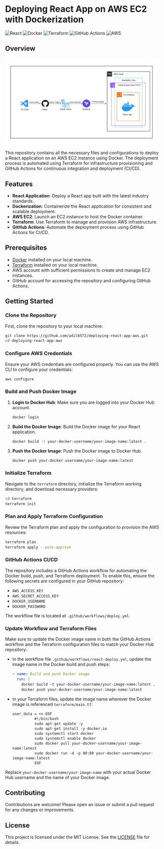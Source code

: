 # Deploying React App on AWS EC2 with Dockerization

![React](https://img.shields.io/badge/React-17.0.2-blue?logo=react)
![Docker](https://img.shields.io/badge/Docker-20.10.7-blue?logo=docker)
![Terraform](https://img.shields.io/badge/Terraform-0.14-blue?logo=terraform)
![GitHub Actions](https://img.shields.io/badge/GitHub%20Actions-CI%2FCD-blue?logo=githubactions)
![AWS](https://img.shields.io/badge/AWS-EC2-orange?logo=amazonaws)

## Overview

![CI/CD Pipeline](React-Deploy-pipline.png)

This repository contains all the necessary files and configurations to deploy a React application on an AWS EC2 instance using Docker. The deployment process is automated using Terraform for infrastructure provisioning and GitHub Actions for continuous integration and deployment (CI/CD).

## Features
- **React Application**: Deploy a React app built with the latest industry standards.
- **Dockerization**: Containerize the React application for consistent and scalable deployment.
- **AWS EC2**: Launch an EC2 instance to host the Docker container.
- **Terraform**: Use Terraform to manage and provision AWS infrastructure.
- **GitHub Actions**: Automate the deployment process using GitHub Actions for CI/CD.

## Prerequisites

- [Docker](https://www.docker.com/products/docker-desktop) installed on your local machine.
- [Terraform](https://www.terraform.io/downloads.html) installed on your local machine.
- AWS account with sufficient permissions to create and manage EC2 instances.
- GitHub account for accessing the repository and configuring GitHub Actions.

## Getting Started

### Clone the Repository

First, clone the repository to your local machine:

```bash
git clone https://github.com/adil6572/deploying-react-app-aws.git
cd deploying-react-app-aws
```

### Configure AWS Credentials

Ensure your AWS credentials are configured properly. You can use the AWS CLI to configure your credentials:

```bash
aws configure
```

### Build and Push Docker Image

1. **Login to Docker Hub**: Make sure you are logged into your Docker Hub account.

    ```bash
    docker login
    ```

2. **Build the Docker Image**: Build the Docker image for your React application.

    ```bash
    docker build -t your-docker-username/your-image-name:latest .
    ```

3. **Push the Docker Image**: Push the Docker image to Docker Hub.

    ```bash
    docker push your-docker-username/your-image-name:latest
    ```

### Initialize Terraform

Navigate to the `terraform` directory, initialize the Terraform working directory, and download necessary providers:

```bash
cd terraform
terraform init
```

### Plan and Apply Terraform Configuration

Review the Terraform plan and apply the configuration to provision the AWS resources:

```bash
terraform plan
terraform apply --auto-approve
```

### GitHub Actions CI/CD

The repository includes a GitHub Actions workflow for automating the Docker build, push, and Terraform deployment. To enable this, ensure the following secrets are configured in your GitHub repository:

- `AWS_ACCESS_KEY`
- `AWS_SECRET_ACCESS_KEY`
- `DOCKER_USERNAME`
- `DOCKER_PASSWORD`

The workflow file is located at `.github/workflows/deploy.yml`.

### Update Workflow and Terraform Files

Make sure to update the Docker image name in both the GitHub Actions workflow and the Terraform configuration files to match your Docker Hub repository:

- In the workflow file `.github/workflows/react-deploy.yml`, update the image name in the Docker build and push steps:

    ```yaml
    - name: Build and push Docker image
      run: |
        docker build -t your-docker-username/your-image-name:latest .
        docker push your-docker-username/your-image-name:latest
    ```

- In your Terraform files, update the image name wherever the Docker image is referenced `terraform/main.tf`:

    ```hcl
  user_data = <<-EOF
              #!/bin/bash
              sudo apt-get update -y
              sudo apt-get install -y docker.io
              sudo systemctl start docker
              sudo systemctl enable docker
              sudo docker pull your-docker-username/your-image-name:latest
              sudo docker run -d -p 80:80 your-docker-username/your-image-name:latest
              EOF
  
  ```

Replace `your-docker-username/your-image-name` with your actual Docker Hub username and the name of your Docker image.

## Contributing

Contributions are welcome! Please open an issue or submit a pull request for any changes or improvements.

## License

This project is licensed under the MIT License. See the [LICENSE](LICENSE) file for details.
